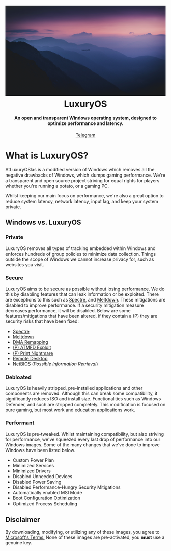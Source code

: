 <h1 align="center">
  <br>
  <a href="https://luxury-os.github.io//"><img src="https://github.com/luxury-os/luxury-os.github.io/blob/master/Wallpaper.png" alt="LuxuryOS" width="900"></a>
  <br>
  LuxuryOS
  <br>
</h1>
<h4 align="center">An open and transparent Windows operating system, designed to optimize performance and latency.</h4>

<p align="center">
  <a href="https://discord.gg/xx6S3g3HzE">Telegram</a>
</p>

# What is LuxuryOS?

AtLuxuryOSlas is a modified version of Windows which removes all the negative drawbacks of Windows, which slumps gaming performance. We're a transparent and open source project striving for equal rights for players whether you're running a potato, or a gaming PC.

Whilst keeping our main focus on performance, we're also a great option to reduce system latency, network latency, input lag, and keep your system private.

## Windows vs. LuxuryOS

### **Private**

LuxuryOS removes all types of tracking embedded within Windows and enforces hundreds of group policies to minimize data collection. Things outside the scope of Windows we cannot increase privacy for, such as websites you visit.

### **Secure**

LuxuryOS aims to be secure as possible without losing performance. We do this by disabling features that can leak information or be exploited. There are exceptions to this such as [Spectre](https://spectreattack.com/spectre.pdf), and [Meltdown](https://meltdownattack.com/meltdown.pdf). These mitigations are disabled to improve performance.
If a security mitigation measure decreases performance, it will be disabled.
Below are some features/mitigations that have been altered, if they contain a (P) they are security risks that have been fixed:

- [Spectre](https://spectreattack.com/spectre.pdf)
- [Meltdown](https://meltdownattack.com/meltdown.pdf)
- [DMA Remapping](https://docs.microsoft.com/en-us/windows/security/information-protection/kernel-dma-protection-for-thunderbolt)
- [(P) ATMFD Exploit](https://msrc.microsoft.com/update-guide/en-US/vulnerability/CVE-2020-1020)
- [(P) Print Nightmare](https://us-cert.cisa.gov/ncas/current-activity/2021/06/30/printnightmare-critical-windows-print-spooler-vulnerability)
- [Remote Desktop](https://cve.mitre.org/cgi-bin/cvekey.cgi?keyword=Windows+Remote+Desktop)
- [NetBIOS](https://en.wikipedia.org/wiki/NetBIOS) (*Possible Information Retrieval*)

### **Debloated**

LuxuryOS is heavily stripped, pre-installed applications and other components are removed. Although this can break some compatibility, it significantly reduces ISO and install size. Functionalities such as Windows Defender, and such are stripped completely. This modification is focused on pure gaming, but most work and education applications work.

### **Performant**

LuxuryOS is pre-tweaked. Whilst maintaining compatibility, but also striving for performance, we've squeezed every last drop of performance into our Windows images. Some of the many changes that we've done to improve Windows have been listed below.

- Custom Power Plan
- Minimized Services
- Minimized Drivers
- Disabled Unneeded Devices
- Disabled Power Saving
- Disabled Performance-Hungry Security Mitigations
- Automatically enabled MSI Mode
- Boot Configuration Optimization
- Optimized Process Scheduling

## Disclaimer

By downloading, modifying, or utilizing any of these images, you agree to [Microsoft's Terms.](https://www.microsoft.com/en-us/Useterms/Retail/Windows/10/UseTerms_Retail_Windows_10_English.htm) None of these images are pre-activated, you **must** use a genuine key.
